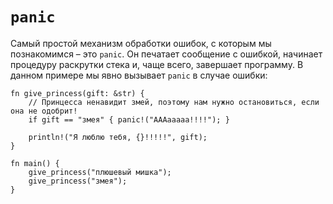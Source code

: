 # `panic`

Самый простой механизм обработки ошибок, с которым мы познакомимся – это `panic`.
Он печатает сообщение с ошибкой, начинает процедуру
раскрутки стека и, чаще всего, завершает программу. В данном примере мы явно вызывает `panic` в случае ошибки:

```rust,editable,ignore,mdbook-runnable
fn give_princess(gift: &str) {
    // Принцесса ненавидит змей, поэтому нам нужно остановиться, если она не одобрит!
    if gift == "змея" { panic!("AAAaaaaa!!!!"); }

    println!("Я люблю тебя, {}!!!!!", gift);
}

fn main() {
    give_princess("плюшевый мишка");
    give_princess("змея");
}
```

